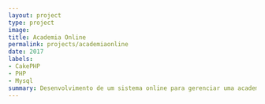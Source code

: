 ```yaml
---
layout: project
type: project
image: 
title: Academia Online
permalink: projects/academiaonline
date: 2017
labels:
- CakePHP
- PHP
- Mysql
summary: Desenvolvimento de um sistema online para gerenciar uma academia online. Nele é possivel cadastar alunos e e professors. Emitir boletos. Gerar gráficos na area do usuario. Gerar relatorios adminstrativos.
---
```


